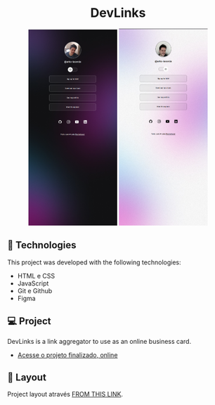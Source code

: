 <h1 align="center"> DevLinks </h1>



<p align="center">
  <img alt="projeto DevLinks" src=".github/darkmode.png" width="40%">
  <img alt="projeto DevLinks" src=".github/lightmode.png" width="40%">
</p>

## 🚀 Technologies

This project was developed with the following technologies:

- HTML e CSS
- JavaScript
- Git e Github
- Figma

## 💻 Project

DevLinks is a link aggregator to use as an online business card.

- [Acesse o projeto finalizado, online](https://maykbrito.github.io/devlinks)


## 🔖 Layout

Project layout através [FROM THIS LINK](https://www.figma.com/community/file/1187422022288947321).
